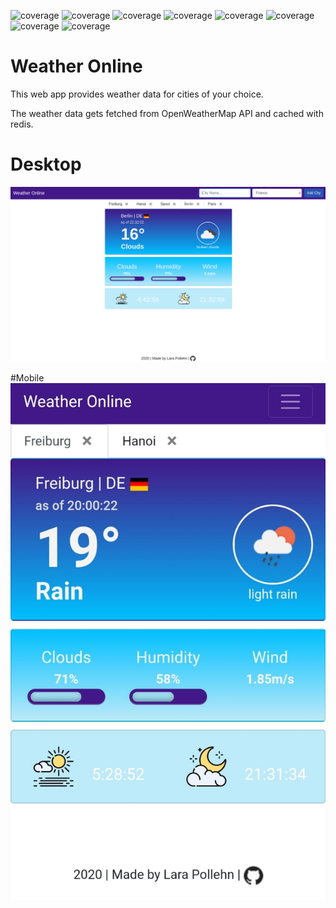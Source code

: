![coverage](https://img.shields.io/badge/redis-6400AA?style=for-the-badge&logo=redis)
![coverage](https://img.shields.io/badge/javascript-green?style=for-the-badge&logo=JavaScript)
![coverage](https://img.shields.io/badge/docker-blue?style=for-the-badge&logo=Docker)
![coverage](https://img.shields.io/badge/gulp-orange?style=for-the-badge&logo=Gulp)
![coverage](https://img.shields.io/badge/NodeJS-important?style=for-the-badge&logo=node.js)
![coverage](https://img.shields.io/badge/bootstrap-ff69b4?style=for-the-badge&logo=bootstrap)
![coverage](https://img.shields.io/badge/digitalocean-blueviolet?style=for-the-badge&logo=digitalocean)
![coverage](https://img.shields.io/badge/jetbrains-brightgreen?style=for-the-badge&logo=jetbrains)

# Weather Online

This web app provides weather data for cities of your choice. 

The weather data gets fetched from OpenWeatherMap API and cached with redis. 

# Desktop
![alt-text](docs/full-app.png)

#Mobile
![alt-text](docs/mobil.png)

